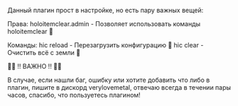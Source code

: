 Данный плагин прост в настройке, но есть пару важных вещей:

Права: 
holoitemclear.admin - Позволяет использовать команды holoitemclear 📲

Команды:
hic reload - Перезагрузить конфигурацию 📜
hic clear - Очистить всё с земли 🧹

📍📍 !! ВАЖНО !! 📍📍

В случае, если нашли баг, ошибку или хотите добавить что либо в плагин,
пишите в дискорд verylovemetal, отвечаю всегда в течении пары часов, спасибо, что пользуетесь
плагином!
